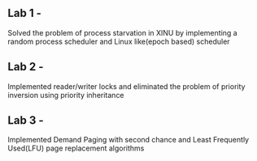
## Lab 1 -  
Solved the problem of process starvation in XINU by implementing a random process scheduler and Linux like(epoch based) scheduler
## Lab 2 - 
Implemented reader/writer locks and eliminated the problem of priority inversion using priority inheritance
## Lab 3 - 
Implemented Demand Paging with second chance and Least Frequently Used(LFU) page replacement algorithms
